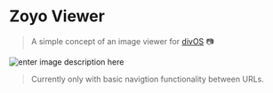 # Zoyo Viewer
>A simple concept of an image viewer for [divOS](https://github.com/guiprav/mithril-divos) 📷 

![enter image description here](https://lh3.googleusercontent.com/1dBxsk-lLIGtLp4Dr2P91FS17Cl8R42FMWrNtTtosyldr8IlWvpGQ03bycoEfVG_q0oc88wJyeY8HHHFBHwbc6qXr-9_O0IH6G5ceIVbY2S9dwKY9TQQKYyE11RJV1Aa2So5L1LeW1j6QVywUmsq9FdHLZjwt9eVyHVicBJm63BA77WWOUtst4enWPL95OtqmAxBZSsZYYCwCa_NXesKsbREkHEiB6V3Q5-Qz9H-bgowHUMpNggZ_zRZNVFodtis77xGfpa0qiC2VtqZTkH4_lzzW6W5rW1U3rCrCi6yNIb6RgvBqp1Tqng_0Q_fUC8j44mXpkdzJAoQAyGBgnehRGhlJnUgit_iVs8oB9Aco079EuavLIbwTmUycrRJC7XSfy0aRW5TJyVufBT5nodRQnsMkaWuks3GXZQTR6XHz13eGHBdaHAukLfIr5iVcX0Jrqm7sxT1ZFefWNRUWktMBkSv1PqF_BQgPD6xb_Gd-2iu9W1MbXoDbT7uJ0fmvHWfJdNwd-AAzWJwTa58xcscFxkIqpCFF423vlFfsw7jO8FgbczuxDCfytizZoBqobTLaqwt1-rdHspWlg7epJI8t82pKNxTbPNxRFKJT-Q0OPJFwx_bZkcKZA1cqoyVOOHcrHNEkzDiiizIzBldvl0C9qOJgNFDmo4lypLDADTkrahqyVuwWmbdRhL1MNfO=w1605-h903-no?authuser=0)

>Currently only with basic navigtion functionality between URLs.
